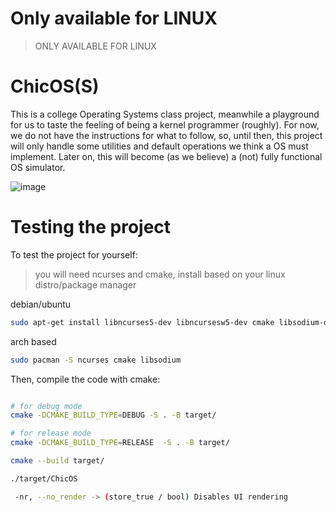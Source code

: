 # Only available for LINUX

> ONLY AVAILABLE FOR LINUX

# ChicOS(S)

This is a college Operating Systems class project, meanwhile a playground for us to taste the feeling of being a kernel programmer (roughly). For now, we do not have the instructions for what to follow, so, until then, this project will only handle some utilities and default operations we think a OS must implement. Later on, this will become (as we believe) a (not) fully functional OS simulator.

![image](https://github.com/user-attachments/assets/63cdfe62-b072-4660-9e18-0b31182a6a8f)


# Testing the project

To test the project for yourself:

> you will need ncurses and cmake, install based on your linux distro/package manager

debian/ubuntu
```sh
sudo apt-get install libncurses5-dev libncursesw5-dev cmake libsodium-dev

```

arch based
```sh 
sudo pacman -S ncurses cmake libsodium

```

Then, compile the code with cmake:


```sh

# for debug mode
cmake -DCMAKE_BUILD_TYPE=DEBUG -S . -B target/ 

# for release mode
cmake -DCMAKE_BUILD_TYPE=RELEASE  -S . -B target/ 

cmake --build target/

./target/ChicOS

```


```sh
 -nr, --no_render -> (store_true / bool) Disables UI rendering
```

